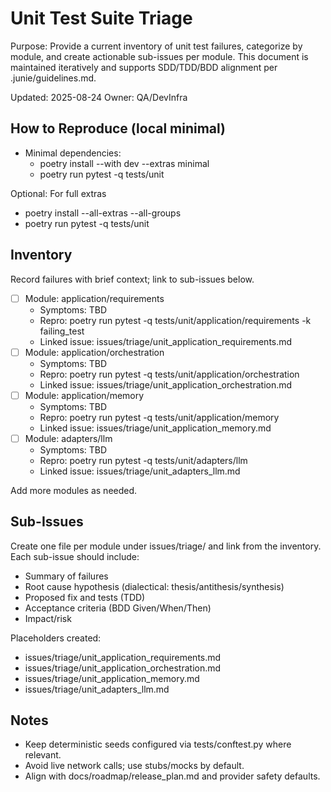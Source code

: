 # Unit Test Suite Triage

Purpose: Provide a current inventory of unit test failures, categorize by module, and create actionable sub-issues per module. This document is maintained iteratively and supports SDD/TDD/BDD alignment per .junie/guidelines.md.

Updated: 2025-08-24
Owner: QA/DevInfra

## How to Reproduce (local minimal)

- Minimal dependencies:
  - poetry install --with dev --extras minimal
  - poetry run pytest -q tests/unit

Optional: For full extras
- poetry install --all-extras --all-groups
- poetry run pytest -q tests/unit

## Inventory

Record failures with brief context; link to sub-issues below.

- [ ] Module: application/requirements
  - Symptoms: TBD
  - Repro: poetry run pytest -q tests/unit/application/requirements -k failing_test
  - Linked issue: issues/triage/unit_application_requirements.md
- [ ] Module: application/orchestration
  - Symptoms: TBD
  - Repro: poetry run pytest -q tests/unit/application/orchestration
  - Linked issue: issues/triage/unit_application_orchestration.md
- [ ] Module: application/memory
  - Symptoms: TBD
  - Repro: poetry run pytest -q tests/unit/application/memory
  - Linked issue: issues/triage/unit_application_memory.md
- [ ] Module: adapters/llm
  - Symptoms: TBD
  - Repro: poetry run pytest -q tests/unit/adapters/llm
  - Linked issue: issues/triage/unit_adapters_llm.md

Add more modules as needed.

## Sub-Issues

Create one file per module under issues/triage/ and link from the inventory. Each sub-issue should include:
- Summary of failures
- Root cause hypothesis (dialectical: thesis/antithesis/synthesis)
- Proposed fix and tests (TDD)
- Acceptance criteria (BDD Given/When/Then)
- Impact/risk

Placeholders created:
- issues/triage/unit_application_requirements.md
- issues/triage/unit_application_orchestration.md
- issues/triage/unit_application_memory.md
- issues/triage/unit_adapters_llm.md

## Notes

- Keep deterministic seeds configured via tests/conftest.py where relevant.
- Avoid live network calls; use stubs/mocks by default.
- Align with docs/roadmap/release_plan.md and provider safety defaults.
